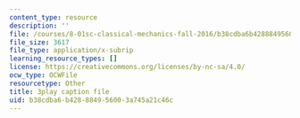 ```yaml
---
content_type: resource
description: ''
file: /courses/8-01sc-classical-mechanics-fall-2016/b38cdba6b428884956003a745a21c46c_PKOhhK7kPi4.srt
file_size: 3617
file_type: application/x-subrip
learning_resource_types: []
license: https://creativecommons.org/licenses/by-nc-sa/4.0/
ocw_type: OCWFile
resourcetype: Other
title: 3play caption file
uid: b38cdba6-b428-8849-5600-3a745a21c46c
---
```

